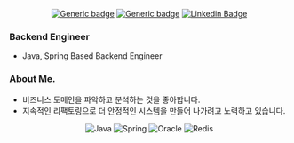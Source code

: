 <div align=center>
  
[![Generic badge](https://img.shields.io/badge/Resume-<COLOR>.svg?link=https://www.notion.so/7777051712544cfc913fa49494075087?pvs=4)](https://www.notion.so/7777051712544cfc913fa49494075087?pvs=4)
[![Generic badge](https://img.shields.io/badge/Blog-007396?style=flat-square&logoColor=white&link=https://velog.io/@pongdangx2/)](https://velog.io/@pongdangx2/)
[![Linkedin Badge](https://img.shields.io/badge/-LinkedIn-blue?style=flat-square&logo=Linkedin&logoColor=white&link=https://www.linkedin.com/in/kyeonghoon-lee-6a2535161/)](https://www.linkedin.com/in/kyeonghoon-lee-6a2535161/)

</div>

### Backend Engineer
- Java, Spring Based Backend Engineer

### About Me.
- 비즈니스 도메인을 파악하고 분석하는 것을 좋아합니다.
- 지속적인 리팩토링으로 더 안정적인 시스템을 만들어 나가려고 노력하고 있습니다.

<div align=center>

![Java](https://img.shields.io/badge/java-%23ED8B00.svg?style=for-the-badge&logo=openjdk&logoColor=white)
![Spring](https://img.shields.io/badge/spring-%236DB33F.svg?style=for-the-badge&logo=spring&logoColor=white)
![Oracle](https://img.shields.io/badge/Oracle-F80000?style=for-the-badge&logo=oracle&logoColor=white)
![Redis](https://img.shields.io/badge/redis-%23DD0031.svg?style=for-the-badge&logo=redis&logoColor=white)

</div>


<!-- github stat -->
<!-- [![LeeKH's github stats](https://github-readme-stats.vercel.app/api?username=pongdangx2)](https://github.com/anuraghazra/github-readme-stats) -->

